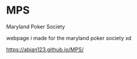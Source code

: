 # MPS
Maryland Poker Society

webpage i made for the maryland poker society xd

https://abian123.github.io/MPS/

